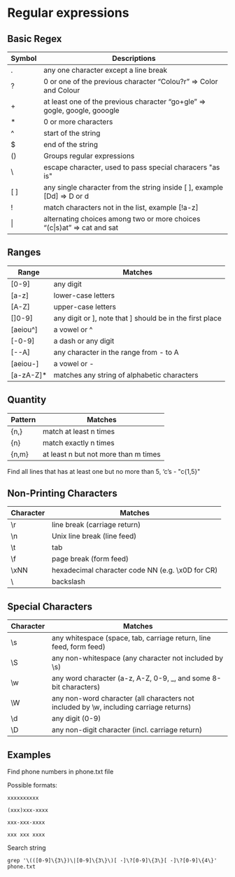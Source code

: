 # Regular expressions

## Basic Regex

| Symbol | Descriptions                                                              |
| ------ | ------------------------------------------------------------------------- |
| .      | any one character except a line break                                     |
| ?      | 0 or one of the previous character “Colou?r” => Color and Colour          |
| +      | at least one of the previous character “go+gle” => gogle, google, gooogle |
| \*     | 0 or more characters                                                      |
| ^      | start of the string                                                       |
| $      | end of the string                                                         |
| ()     | Groups regular expressions                                                |
| \      | escape character, used to pass special characers "as is"                  |
| [ ]    | any single character from the string inside [ ], example [Dd] => D or d   |
| !      | match characters not in the list, example [!a-z]                          |
| \|     | alternating choices among two or more choices “(c\|s)at” => cat and sat   |

## Ranges

| Range      | Matches                                                  |
| ---------- | -------------------------------------------------------- |
| [0-9]      | any digit                                                |
| [a-z]      | lower-case letters                                       |
| [A-Z]      | upper-case letters                                       |
| []0-9]     | any digit or ], note that ] should be in the first place |
| [aeiou^]   | a vowel or ^                                             |
| [-0-9]     | a dash or any digit                                      |
| [--A]      | any character in the range from - to A                   |
| [aeiou-]   | a vowel or -                                             |
| [a-zA-Z]\* | matches any string of alphabetic characters              |

## Quantity

| Pattern | Matches                              |
| ------- | ------------------------------------ |
| {n,}    | match at least n times               |
| {n}     | match exactly n times                |
| {n,m}   | at least n but not more than m times |

Find all lines that has at least one but no more than 5, ‘c’s - "c\{1,5\}"

## Non-Printing Characters

| Character | Matches                                          |
| --------- | ------------------------------------------------ |
| \r        | line break (carriage return)                     |
| \n        | Unix line break (line feed)                      |
| \t        | tab                                              |
| \f        | page break (form feed)                           |
| \xNN      | hexadecimal character code NN (e.g. \x0D for CR) |
| \\        | backslash                                        |

## Special Characters

| Character | Matches                                                                                |
| --------- | -------------------------------------------------------------------------------------- |
| \s        | any whitespace (space, tab, carriage return, line feed, form feed)                     |
| \S        | any non-whitespace (any character not included by \s)                                  |
| \w        | any word character (a-z, A-Z, 0-9, \_, and some 8-bit characters)                      |
| \W        | any non-word character (all characters not included by \w, including carriage returns) |
| \d        | any digit (0-9)                                                                        |
| \D        | any non-digit character (incl. carriage return)                                        |

## Examples

Find phone numbers in phone.txt file

Possible formats:

```
xxxxxxxxxx

(xxx)xxx-xxxx

xxx-xxx-xxxx

xxx xxx xxxx
```

Search string

```
grep '\(([0-9]\{3\})\|[0-9]\{3\}\)[ -]\?[0-9]\{3\}[ -]\?[0-9]\{4\}' phone.txt
```

